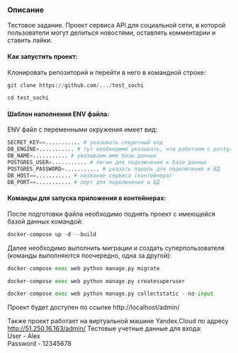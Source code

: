 ### Описание
Тестовое задание. Проект сервиса API для социальной сети, в которой пользователи могут делиться новостями, оставлять комментарии и ставить лайки.

#### Как запустить проект:

Клонировать репозиторий и перейти в него в командной строке:

```python
git clone https://github.com/.../test_sochi
```
```python
cd test_sochi
```

#### Шаблон наполнения ENV файла:

ENV файл с переменными окружения имеет вид:
```python
SECRET_KEY==........... # указывать секретный код
DB_ENGINE=........... # тут необходимо указывать, что работаем с postgresql
DB_NAME=........... # указываем имя базы данных
POSTGRES_USER=........... # логин для подключения к базе данных
POSTGRES_PASSWORD=........... # указать пароль для подключения к БД
DB_HOST==........... # название сервиса (контейнера)
DB_PORT==........... # порт для подключения к БД
```

#### Команды для запуска приложения в контейнерах:

После подготовки файла необходимо поднять проект с 
имеющейся базой данных командой:
```python
docker-compose up -d --build
```
Далее необходимо выполнить миграции и создать суперпользователя 
(команды выполняются поочередно, одна за другой):
```python
docker-compose exec web python manage.py migrate
```
```python
docker-compose exec web python manage.py createsuperuser
```
```python
docker-compose exec web python manage.py collectstatic --no-input
```

Проект будет доступен по ссылке http://localhost/admin/


Также проект работает на виртуальной машине Yandex.Cloud по адресу http://51.250.16.163/admin/
Тестовые учетные данные для входа:  
User - Alex  
Password - 12345678
